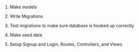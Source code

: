 1. Make models

2. Write Migrations

3. Test migrations to make sure database is hooked up correctly

4. Make seed data

5. Setup Signup and Login, Routes, Controllers, and Views